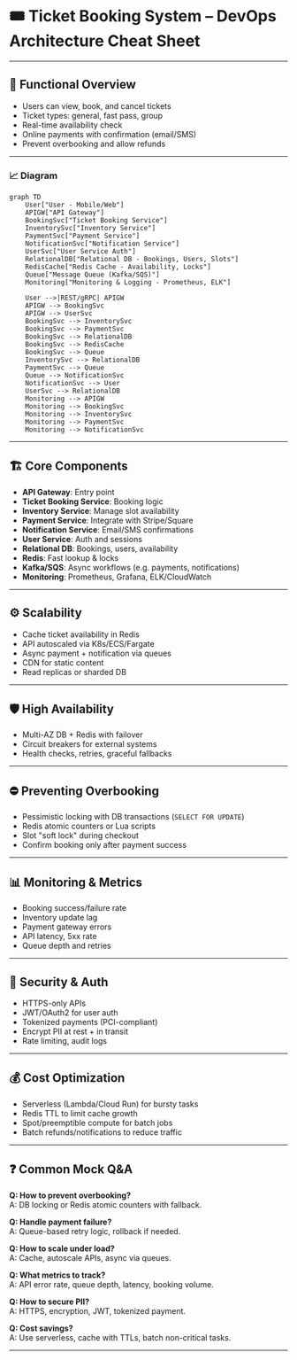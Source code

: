 # 🎟️ Ticket Booking System – DevOps Architecture Cheat Sheet

---

## 🧩 Functional Overview
- Users can view, book, and cancel tickets
- Ticket types: general, fast pass, group
- Real-time availability check
- Online payments with confirmation (email/SMS)
- Prevent overbooking and allow refunds

---

### 📈 Diagram

```mermaid
graph TD
    User["User - Mobile/Web"]
    APIGW["API Gateway"]
    BookingSvc["Ticket Booking Service"]
    InventorySvc["Inventory Service"]
    PaymentSvc["Payment Service"]
    NotificationSvc["Notification Service"]
    UserSvc["User Service Auth"]
    RelationalDB["Relational DB - Bookings, Users, Slots"]
    RedisCache["Redis Cache - Availability, Locks"]
    Queue["Message Queue (Kafka/SQS)"]
    Monitoring["Monitoring & Logging - Prometheus, ELK"]

    User -->|REST/gRPC| APIGW
    APIGW --> BookingSvc
    APIGW --> UserSvc
    BookingSvc --> InventorySvc
    BookingSvc --> PaymentSvc
    BookingSvc --> RelationalDB
    BookingSvc --> RedisCache
    BookingSvc --> Queue
    InventorySvc --> RelationalDB
    PaymentSvc --> Queue
    Queue --> NotificationSvc
    NotificationSvc --> User
    UserSvc --> RelationalDB
    Monitoring --> APIGW
    Monitoring --> BookingSvc
    Monitoring --> InventorySvc
    Monitoring --> PaymentSvc
    Monitoring --> NotificationSvc
```

---

## 🏗️ Core Components
- **API Gateway**: Entry point
- **Ticket Booking Service**: Booking logic
- **Inventory Service**: Manage slot availability
- **Payment Service**: Integrate with Stripe/Square
- **Notification Service**: Email/SMS confirmations
- **User Service**: Auth and sessions
- **Relational DB**: Bookings, users, availability
- **Redis**: Fast lookup & locks
- **Kafka/SQS**: Async workflows (e.g. payments, notifications)
- **Monitoring**: Prometheus, Grafana, ELK/CloudWatch

---

## ⚙️ Scalability
- Cache ticket availability in Redis
- API autoscaled via K8s/ECS/Fargate
- Async payment + notification via queues
- CDN for static content
- Read replicas or sharded DB

---

## 🛡️ High Availability
- Multi-AZ DB + Redis with failover
- Circuit breakers for external systems
- Health checks, retries, graceful fallbacks

---

## ⛔ Preventing Overbooking
- Pessimistic locking with DB transactions (`SELECT FOR UPDATE`)
- Redis atomic counters or Lua scripts
- Slot "soft lock" during checkout
- Confirm booking only after payment success

---

## 📊 Monitoring & Metrics
- Booking success/failure rate
- Inventory update lag
- Payment gateway errors
- API latency, 5xx rate
- Queue depth and retries

---

## 🔐 Security & Auth
- HTTPS-only APIs
- JWT/OAuth2 for user auth
- Tokenized payments (PCI-compliant)
- Encrypt PII at rest + in transit
- Rate limiting, audit logs

---

## 💰 Cost Optimization
- Serverless (Lambda/Cloud Run) for bursty tasks
- Redis TTL to limit cache growth
- Spot/preemptible compute for batch jobs
- Batch refunds/notifications to reduce traffic

---

## ❓ Common Mock Q&A

**Q: How to prevent overbooking?**  
A: DB locking or Redis atomic counters with fallback.

**Q: Handle payment failure?**  
A: Queue-based retry logic, rollback if needed.

**Q: How to scale under load?**  
A: Cache, autoscale APIs, async via queues.

**Q: What metrics to track?**  
A: API error rate, queue depth, latency, booking volume.

**Q: How to secure PII?**  
A: HTTPS, encryption, JWT, tokenized payment.

**Q: Cost savings?**  
A: Use serverless, cache with TTLs, batch non-critical tasks.

---
